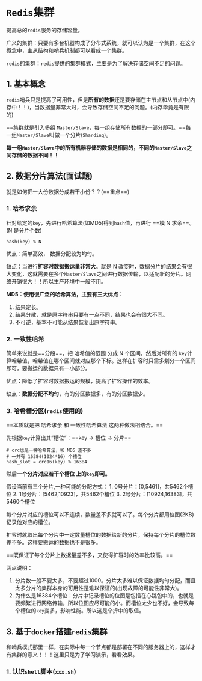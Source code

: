 # `Redis`集群

提高总的`redis`服务的存储容量。

广义的集群：只要有多台机器构成了分布式系统，就可以认为是一个集群，在这个概念中，主从结构和哨兵机制都可以看成一个集群。

`redis`的集群：`redis`提供的集群模式，主要是为了解决存储空间不足的问题。



## 1. 基本概念

`redis`哨兵只是提高了可用性，但是**所有的数据**还是要存储在主节点和从节点中(内存中！！)，当数据量非常大时，会导致存储空间不足的问题。(内存毕竟是有限的)

==集群就是引入多组 `Master/Slave`，每一组存储所有数据的一部分即可。==每一组`Master/Slave`叫做一个分片(`Sharding`)。

**每一组`Master/Slave`中的所有机器存储的数据是相同的，不同的`Master/Slave`之间存储的数据不同！！**

## 2. 数据分片算法(面试题)

就是如何把一大份数据分成若干小份？？(==重点==)

### 1. 哈希求余

针对给定的`key`，先进行哈希算法(如MD5)得到`hash`值，再进行 ==模 N 求余==。(N 是分片个数)

```shell 
hash(key) % N
```

优点：简单高效， 数据分配较为均匀。

缺点：当进行**扩容时数据搬运量非常大**。就是 N 改变时，数据分片的结果会有很大变化，这就需要在多个`Master/Slave`之间进行数据传输，以适配新的分片。网络开销很大！！所以生产环境中一般不用。

**MD5：使用很广泛的哈希算法，主要有三大优点：**

1. 结果定长。
2. 结果分散，就是原字符串只要有一点不同，结果也会有很大不同。
3. 不可逆，基本不可能从结果恢复出原字符串。

### 2. 一致性哈希

简单来说就是==分段==，把 哈希值的范围 分成 N 个区间，然后对所有的 `key`计算哈希值，哈希值在哪个区间就对应那个下标。这样在扩容时只需多划分一个区间即可，要搬运的数据只有一小部分。

优点：降低了扩容时数据搬运的规模，提高了扩容操作的效率。

缺点：**数据分配不均匀**，有的分区数据多，有的分区数据少。

### 3. 哈希槽分区(`redis`使用的)

==本质就是把 哈希求余 和 一致性哈希算法 这两种做法相结合。==

先根据`key`计算出其”槽位“：==key -> 槽位 -> 分片==

```shell
# crc也是一种哈希算法，和 MD5 差不多
# 一共有 16384(1024*16) 个槽位
hash_slot = crc16(key) % 16384
```

然后**一个分片对应若干个槽位 上的`key`即可。**

假设当前有三个分片,一种可能的分配方式：
  		1.  0号分片：[0,5461]，共5462个槽位
  		2.  1号分片：[5462,10923]，共5462个槽位
  		3.  2号分片：[10924,16383]，共5460个槽位  

每个分片对应的槽位可以不连续，数量差不多就可以了。每个分片都用位图(2KB)记录他对应的槽位。

扩容时就取出每个分片中一定数量槽位的数据给新的分片，保持每个分片的槽位数差不多。这样要搬运的数据也不是很多。

==既保证了每个分片上数据量差不多，又使得扩容时的效率比较高。==

两点说明：

1. 分片数一般不要太多，不要超过1000。分片太多难以保证数据均匀分配，而且太多分片的集群本身的可用性是难以保证的(出现故障的可能性非常大)。
2. 为什么是16384个槽位：分片中记录槽位的位图是包括在心跳包中的，也就是要频繁进行网络传输，所以位图应尽可能的小。而槽位太少也不好，会导致每个槽位的`key`变多，影响性能。所以这是个折中的取值。

## 3. 基于`docker`搭建`redis`集群

和哨兵模式那里一样，在实际中每一个节点都是部署在不同的服务器上的，这样才有集群的意义！！！这里只是为了学习演示，看看效果。

### 1. 认识`shell`脚本(`xxx.sh`)















